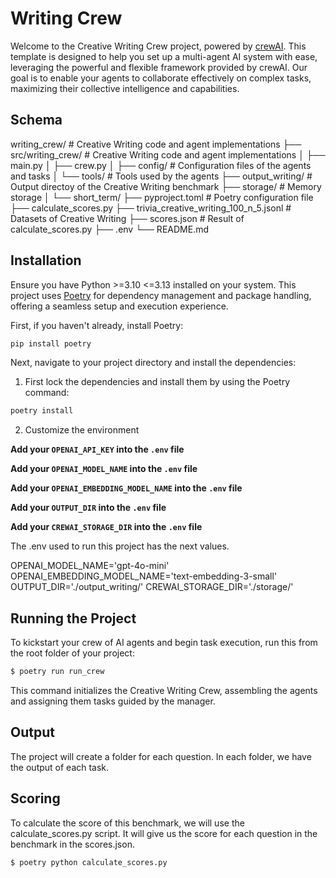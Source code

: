 # Writing Crew

Welcome to the Creative Writing Crew project, powered by [crewAI](https://crewai.com). This template is designed to help you set up a multi-agent AI system with ease, leveraging the powerful and flexible framework provided by crewAI. Our goal is to enable your agents to collaborate effectively on complex tasks, maximizing their collective intelligence and capabilities.

## Schema
writing_crew/ # Creative Writing code and agent implementations
├── src/writing_crew/ # Creative Writing code and agent implementations
│   ├── main.py
│   ├── crew.py
│   ├── config/ # Configuration files of the agents and tasks
│   └── tools/ # Tools used by the agents
├── output_writing/ # Output directoy of the Creative Writing benchmark
├── storage/ # Memory storage
│   └── short_term/
├── pyproject.toml # Poetry configuration file
├── calculate_scores.py
├── trivia_creative_writing_100_n_5.jsonl # Datasets of Creative Writing
├── scores.json # Result of calculate_scores.py 
├── .env
└── README.md


## Installation

Ensure you have Python >=3.10 <=3.13 installed on your system. This project uses [Poetry](https://python-poetry.org/) for dependency management and package handling, offering a seamless setup and execution experience.

First, if you haven't already, install Poetry:

```bash
pip install poetry
```

Next, navigate to your project directory and install the dependencies:

1. First lock the dependencies and install them by using the Poetry command:
```bash
poetry install
```
2. Customize the environment

**Add your `OPENAI_API_KEY` into the `.env` file**

**Add your `OPENAI_MODEL_NAME` into the `.env` file**

**Add your `OPENAI_EMBEDDING_MODEL_NAME` into the `.env` file**

**Add your `OUTPUT_DIR` into the `.env` file**

**Add your `CREWAI_STORAGE_DIR` into the `.env` file**


The .env used to run this project has the next values.

OPENAI_MODEL_NAME='gpt-4o-mini'
OPENAI_EMBEDDING_MODEL_NAME='text-embedding-3-small'
OUTPUT_DIR='./output_writing/'
CREWAI_STORAGE_DIR='./storage/'

## Running the Project

To kickstart your crew of AI agents and begin task execution, run this from the root folder of your project:

```bash
$ poetry run run_crew
```

This command initializes the Creative Writing Crew, assembling the agents and assigning them tasks guided by the manager.

## Output

The project will create a folder for each question. In each folder, we have the output of each task.

## Scoring

To calculate the score of this benchmark, we will use the calculate_scores.py script. It will give us the score for each question in the benchmark in the scores.json.

```bash
$ poetry python calculate_scores.py
```